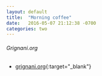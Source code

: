 ```yaml
---
layout: default
title:  "Morning coffee"
date:   2016-05-07 21:12:38 -0700
categories: two
---
```


###### Grignani.org
*   [grignani.org](https://www.grignani.org/){:target="_blank"}
